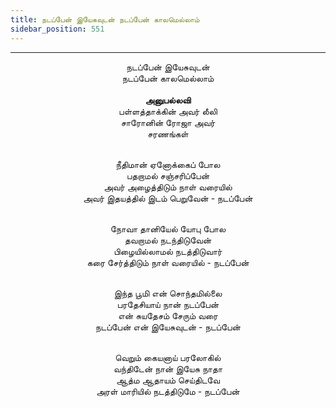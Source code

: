 ```yaml
---
title: நடப்பேன் இயேசுவுடன் நடப்பேன் காலமெல்லாம்
sidebar_position: 551
---
```


---
<center>
நடப்பேன் இயேசுவுடன்<br/>
நடப்பேன் காலமெல்லாம்<br/>
<br/><strong>அனுபல்லவி</strong><br/>
பள்ளத்தாக்கின் அவர் லீலி<br/>
சாரோனின் ரோஜா அவர்<br/>
சரணங்கள்<br/><br/>

நீதிமான் ஏனோக்கைப் போல<br/>
பதறாமல் சஞ்சரிப்பேன்<br/>
அவர் அழைத்திடும் நாள் வரையில்<br/>
அவர் இதயத்தில் இடம் பெறுவேன்                - நடப்பேன்<br/><br/>

நோவா தானியேல் யோபு போல<br/>
தவறாமல் நடந்திடுவேன்<br/>
பிழையில்லாமல் நடத்திடுவார்<br/>
கரை சேர்த்திடும் நாள் வரையில்                - நடப்பேன்<br/><br/>

இந்த பூமி என் சொந்தமில்லை<br/>
பரதேசியாய் நான் நடப்பேன்<br/>
என் சுயதேசம் சேரும் வரை<br/>
நடப்பேன் என் இயேசுவுடன்                - நடப்பேன்<br/><br/>

வெறும் கையனாய் பரலோகில்<br/>
வந்திடேன் நான் இயேசு நாதா<br/>
ஆத்ம ஆதாயம் செய்திடவே<br/>
அரள் மாரியில் நடத்திடுமே                    - நடப்பேன்
</center>